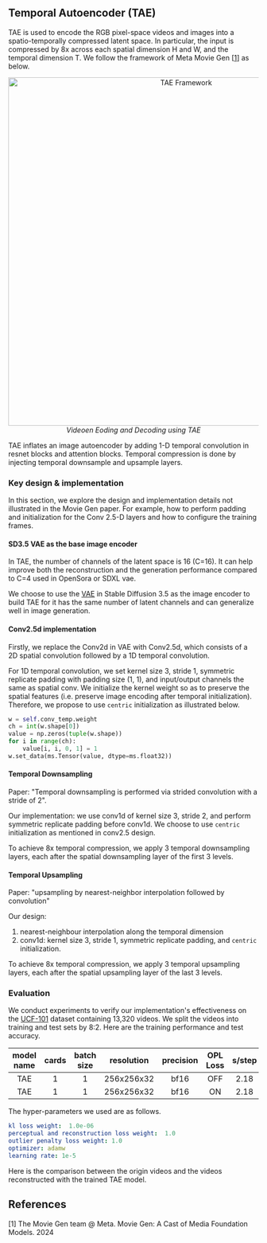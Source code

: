 

## Temporal Autoencoder (TAE)

TAE is used to encode the RGB pixel-space videos and images into a spatio-temporally compressed latent space. In particular, the input is compressed by 8x across each spatial dimension H and W, and the temporal dimension T. We follow the framework of Meta Movie Gen [[1](#references)] as below.

<p align="center"><img width="700" alt="TAE Framework" src="https://github.com/user-attachments/assets/678c2ce6-28b8-4bda-b8a3-fac921595b8a"/>
<br><em> Videoen Eoding and Decoding using TAE </em></p>

TAE inflates an image autoencoder by adding 1-D temporal convolution in resnet blocks and attention blocks. Temporal compression is done by injecting temporal downsample and upsample layers.


### Key design & implementation

In this section, we explore the design and implementation details not illustrated in the Movie Gen paper. For example, how to perform padding and initialization for the Conv 2.5-D layers and how to configure the training frames.

#### SD3.5 VAE as the base image encoder

In TAE, the number of channels of the latent space is 16 (C=16). It can help improve both the reconstruction and the generation performance compared to C=4 used in OpenSora or  SDXL vae.

We choose to use the [VAE]() in Stable Diffusion 3.5 as the image encoder to build TAE for it has the same number of latent channels and can generalize well in image generation. 


#### Conv2.5d implementation

Firstly, we replace the Conv2d in VAE with Conv2.5d, which consists of a 2D spatial convolution followed by a 1D temporal convolution.

For 1D temporal convolution, we set kernel size 3, stride 1, symmetric replicate padding with padding size (1, 1), and input/output channels the same as spatial conv. We initialize the kernel weight so as to preserve the spatial features (i.e. preserve image encoding after temporal initialization). Therefore, we propose to use `centric` initialization as illustrated below.  

```python
w = self.conv_temp.weight
ch = int(w.shape[0])
value = np.zeros(tuple(w.shape))
for i in range(ch):
    value[i, i, 0, 1] = 1
w.set_data(ms.Tensor(value, dtype=ms.float32))
```
#### Temporal Downsampling


Paper: "Temporal downsampling is performed via strided convolution with a stride of 2". 

Our implementation: we use conv1d of kernel size 3, stride 2, and perform symmetric replicate padding before conv1d. We choose to use `centric` initialization as mentioned in conv2.5 design.

To achieve 8x temporal compression, we apply 3 temporal downsampling layers, each after the spatial downsampling layer of the first 3 levels. 

#### Temporal Upsampling
Paper: "upsampling by nearest-neighbor interpolation followed by convolution"

Our design:
1. nearest-neighbour interpolation along the temporal dimension  
2. conv1d: kernel size 3, stride 1, symmetric replicate padding, and `centric` initialization.

To achieve 8x temporal compression, we apply 3 temporal upsampling layers, each after the spatial upsampling layer of the last 3 levels. 



### Evaluation

We conduct experiments to verify our implementation's effectiveness on the [UCF-101](https://www.crcv.ucf.edu/data/UCF101.php) dataset containing 13,320 videos. We split the videos into training and test sets by 8:2. Here are the training performance and test accuracy. 

| model name      |  cards | batch size | resolution |  precision |   OPL Loss | s/step     | PSNR | SSIM |
| :--:         | :---:   | :--:       | :--:        | :--:       | :--:      |:--:    | :--:   |:--:   |
| TAE  |  1     | 1      | 256x256x32   |  bf16       | OFF |   2.18     | 31.35     |   0.92       | 
| TAE  |  1     | 1      | 256x256x32   |  bf16       | ON |   2.18     | 31.17     |   0.92       |


The hyper-parameters we used are as follows.

```yaml
kl loss weight:  1.0e-06
perceptual and reconstruction loss weight:  1.0
outlier penalty loss weight: 1.0
optimizer: adamw
learning rate: 1e-5
```

Here is the comparison between the origin videos and the videos reconstructed with the trained TAE model.




## References
<!--- Guideline: Citation format GB/T 7714 is suggested. -->

[1] The Movie Gen team @ Meta. Movie Gen: A Cast of Media Foundation Models. 2024

